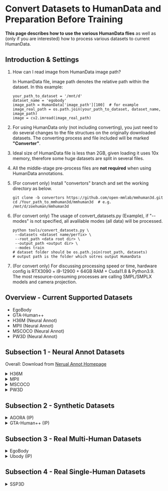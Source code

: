 # Convert Datasets to HumanData and Preparation Before Training
**This page describes how to use the various HumanData flies** as well as (only if you are interested) how to process various datasets to current HumanData.

## Introduction & Settings
1. How can I read image from HumanData image path?
   
   In HumanData file, image path denotes the relative path within the dataset. In this example:
   
    ```
    your_path_to_dataset = '/mnt/d'
    dataset_name = 'egobody'
    image_path = HumanData['image_path'][100]  # for example
    image_real_path = os.path.join(your_path_to_dataset, dataset_name, image_path)
    image = cv2.imread(image_real_path)
    ```
    
2. For using HumanData only (not including converting), you just need to do several changes to the file structues on the originally downloaded datasets. The converting process and file included will be marked **"Converter"**.
3. Ideal size of HumanData file is less than 2GB, given loading it uses 10x memory, therefore some huge datasets are split in several files.
4. All the middle-stage pre-process files are **not required** when using HumanData annotations.
5. (For convert only) Install "convertors" branch and set the working directory as below.
    
     ```
     git clone -b convertors https://github.com/open-mmlab/mmhuman3d.git
     cd /Your_path_to_mmhuman3d/mmhuman3d  # e.g. /mnt/d/zoehuman/mmhuman3d
     ```
6. (For convert only) The usage of convert_datasets.py (Example), if "--modes" is not specified, all avalilable modes (all data) will be processed.
     ```
     python tools/convert_datasets.py \
      --datasets <dataset name/perfix> \ 
      --root_path <data root dir> \
      --output_path <output dir> \
      --modes train
     # dataset folder should be os.path.join(root_path, datasets)
     # output path is the folder which sotres output HumanData
     ```
7. (For convert only) For discussing processing speed or time, hardware config is RTX3090 + i9-12900 + 64GB RAM + Cuda11.8 & Python3.9. The most resource-consuming processes are calling SMPL/SMPLX models and camera projection.   

## Overview - Current Supported Datasets
- EgoBody
- GTA-Human++
- H36M (Neural Annot)
- MPII (Neural Annot)
- MSCOCO (Neural Annot)
- PW3D (Neural Annot)

## Subsection 1 - Neural Annot Datasets
Overall: Download from [Nerual Annot Homepage](https://github.com/mks0601/NeuralAnnot_RELEASE/blob/main/README.md)

<details>
<summary>H36M</summary>

**Step 1 - Only Step for using HumanData** 

Download the original data and SMPLX annotation and rearrange the file structure as below:

```
D:\datasets\h36m\
│
├── annotations\
│   ├──Human36M_subject11_SMPLX_NeuralAnnot.json
│   ├──Human36M_subject11_camera.json
│   ├──Human36M_subject11_data.json
│   ├──Human36M_subject11_joint_3d.json
│
├── images\
│   ├── s_01_act_02_subact_01_ca_01\
│   ├── s_01_act_02_subact_01_ca_02\
```

**Step 2 (Converter) - Convert Dataset**

Due to size considerations, "train" and "val" set is separated in to 5 and 2 files (depends on subject id). HumanData file ranges from 900MB to 1.5GB. Processing speed is ~40item/s, total time is about **12 hours**.

```
python tools/convert_datasets.py \
 --datasets h36m\
 --root_path /mnt/d/datasets \
 --output_path /mnt/d/datasets/h36m/output \
 --modes train
```
</details>

<details>
<summary>MPII</summary>
   
**Step 1 - Only Step for using HumanData** 

Download and rearrange the file structure as below:
  
```
E:\mpii\
│
├── annotations\
│   ├──MPII_train_SMPLX_NeuralAnnot.json
│   ├──test.json
│   ├──train.json
│   └──train_reformat.json  # Not required in HumanData
│
├── images\
```
**Step 2 (Converter) - Preprocess coco annotations**

This process converts the coco annotation json to faciliate sorting ids.
```
python tools/preprocess/neural_annot.py --dataset_path /YOUR_PATH/mpii
```

**Step 3 (Converter) - Convert Dataset**

Process speed is ~60item/s, totally ~17k item, and takes several minutes.
```
python tools/convert_datasets.py \
 --datasets mpii \
 --root_path /mnt/d/datasets \
 --output_path /mnt/d/datasets/mpii/output \
 --modes train
```
</details>

<details>
<summary>MSCOCO</summary>
  
**Step 1 - Only Step for using HumanData** 

Download and rearrange the file structure as below:
  
```
D:\datasets\mscoco\
│
├── annotations\
│   ├──MSCOCO_train_SMPLX.json
│   ├──MSCOCO_train_SMPLX_all_NeuralAnnot.json
│   ├──coco_wholebody_train_v1.0.json
│   ├──coco_wholebody_train_v1.0_reformat.json  # Not required in HumanData, generated in Step 2 and used in step 3
│   └──coco_wholebody_val_v1.0.json
│
├── images\
│   ├── train2017\
│   └── val2017\
```
**Step 2 (Converter) - Preprocess coco annotations**

This process converts the coco annotation json to faciliate sorting ids.
```
python tools/preprocess/neural_annot.py --dataset_path /YOUR_PATH/mscoco
```

**Step 3 (Converter) - Convert Dataset**/

Processing speed is ~50item/s, total ~260k item.
```
python tools/convert_datasets.py \
 --datasets mscoco \
 --root_path /mnt/d/datasets \
 --output_path /mnt/d/datasets/mscoco/output \
 --modes train
```
</details>

<details>
<summary>PW3D</summary>

**Step 1 - Only Step for using HumanData** 

Download and rearrange the file structure as below:

Note: Rename "*validation*" as "*val*"
```
D:\datasets\pw3d\
│
├── imageFiles\
│   ├── courtyard_arguing_00\
│   ├── courtyard_backpack_00\
│
├──3DPW_test.json
├──3DPW_test_SMPLX_NeuralAnnot.json
├──3DPW_train.json
├──3DPW_train_SMPLX_NeuralAnnot.json
├──3DPW_val.json
└──3DPW_val_SMPLX_NeuralAnnot.json
```
**Step 2 (Converter) - Preprocess coco annotations**

This process converts the coco annotation json to faciliate sorting ids.
```
python tools/preprocess/neural_annot.py --dataset_path /YOUR_PATH/pw3d
```

**Step 3 (Converter) - Convert Dataset**

3DPW datasets contains 3 modes ("train", "test" and "val"), processing speed is ~40item/s, total 60k item.
```
python tools/convert_datasets.py \
 --datasets pw3d \
 --root_path /mnt/d/datasets \
 --output_path /mnt/d/datasets/pw3d/output \
 --modes train test val
```
</details>

## Subsection 2 - Synthetic Datasets

<details>
<summary>AGORA (IP)</summary>

</details>


<details>
<summary>GTA-Human++ (IP)</summary>

</details>

## Subsection 3 - Real Multi-Human Datasets
<details>
<summary>EgoBody</summary>

**Step 1 - Only Step for using HumanData**

For Egobody dataset, please download as instructed in [HomePage](https://github.com/sanweiliti/EgoBody).
Egobody dataset can be split as two distinct subset, "egocentric" which denotes the views from human-wear kinect (single view, single person) and "kinect" which denotes the the fixed various kinect (multi-view, two person).

**Step 2 (Converter) - Convert Dataset**

There are 6 HumanData set, seperated by "train, test and val", and "egocentric and kinect". For example, "egocentric_train" & "kinect_train" comprise the train set as mentioned in the paper. 

```
available_modes=['egocentric_train', 'egocentric_test', 'egocentric_val',
                 'kinect_train', 'kinect_test', 'kinect_val']
```

Kinect set conducts sequence-level processing whereas egocentric set only processes image-level and is much slower (due to changing camera parameters). Total processing time should be **1-3 days**. 

```
python tools/convert_datasets.py \
    --datasets egobody \
    --root_path /mnt/d/datasets \
    --output_path /mnt/d/datasets/egobody/output \
    #  --modes egocentric_train
```
</details>

<details>
<summary>Ubody (IP)</summary>

</details>



## Subsection 4 - Real Single-Human Datasets
<details>
<summary>SSP3D</summary>
   
**Step 1 - Only Step for using HumanData** 

Download dataset from [HomePage](https://github.com/akashsengupta1997/SSP-3D)

**Step 2 (Converter) - Convert Dataset**

This is a very small dataset which should finish in a gilmpse.
```
python tools/convert_datasets.py \
    --datasets ssp3d \
    --root_path /mnt/e \
    --output_path /mnt/e/ssp3d/output
```
</details>

